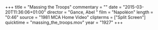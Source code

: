 +++
title = "Massing the Troops"
commentary = ""
date = "2015-03-20T11:36:06+01:00"
director = "Gance, Abel "
film = "Napoléon"
length = "0:46"
source = "1981 MCA Home Video"
clipterms = ["Split Screen"]
quicktime = "massing_the_troops.mov"
year = "1927"
+++